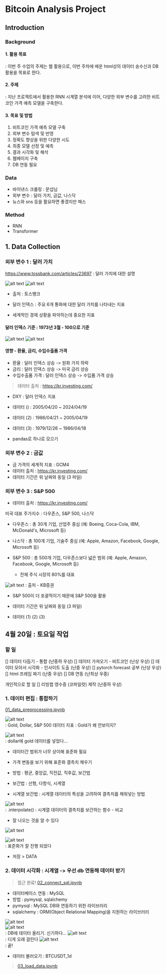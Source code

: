 # Bitcoin Analysis Project

## Introduction

### Background

#### 1. 활용 목표

: 이번 주 수업의 주제는 웹 활용으로, 이번 주차에 배운 html상의 데이터 송수신과 DB 활용을 목표로 한다.

#### 2. 주제

: 지난 프로젝트에서 활용한 RNN 시계열 분석에 이어, 다양한 외부 변수를 고려한 비트코인 가격 예측 모델을 구축한다.

#### 3. 목표 및 방법

1. 비트코인 가격 예측 모델 구축
2. 외부 변수 탐색 및 반영
3. 정확도 향상을 위한 다양한 시도
4. 최종 모델 선정 및 예측
5. 결과 시각화 및 해석
6. 웹페이지 구축
7. DB 연동 필요

### Data

- 바이낸스 크롤링 : 문섭님
- 외부 변수 : 달러 가치, 금값, 나스닥
- 뉴스와 sns 등을 활요하면 좋겠지만 패스

### Method

- RNN
- Transformer

## 1. Data Collection

### 외부 변수 1 : 달러 가치

https://www.tossbank.com/articles/23697 : 달러 가치에 대한 설명

![alt text](image.png)
![alt text](image-1.png)

- 출처 : 토스뱅크

- 달러 인덱스 : 주요 6개 통화에 대한 달러 가치를 나타내는 지표
- 세계적인 경제 상황을 파악하는데 중요한 지표

#### 달러 인덱스 기준 : 1973년 3월 - 100으로 기준

![alt text](image-2.png)
![alt text](image-3.png)

#### 영향 - 환율, 금리, 수입수출품 가격

- 환율 : 달러 인덱스 상승 -> 원화 가치 하락
- 금리 : 달러 인덱스 상승 -> 미국 금리 상승
- 수입수출품 가격 : 달러 인덱스 상승 -> 수입품 가격 상승

> 데이터 출처 : https://kr.investing.com/

- DXY : 달러 인덱스 지표
- 데이터 () : 2005/04/20 ~ 2024/04/19
- 데이터 (2) : 1986/04/21 ~ 2005/04/19
- 데이터 (3) : 1979/12/26 ~ 1986/04/18

- pandas로 하나로 모으기

### 외부 변수 2 : 금값

- 금 가격의 세계적 지표 : GCM4
- 데이터 출처 : https://kr.investing.com/
- 데이터 기간은 위 날짜와 동일 (3 파일)

### 외부 변수 3 : S&P 500

- 데이터 출처 : https://kr.investing.com/

미국 대표 주가지수 : 다우존스, S&P 500, 나스닥

- 다우존스 : 총 30개 기업, 산업주 중심 (예: Boeing, Coca-Cola, IBM, McDonald's, Microsoft 등)

- 나스닥 : 총 100개 기업, 기술주 중심 (예: Apple, Amazon, Facebook, Google, Microsoft 등)

- S&P 500 : 총 500개 기업, 다우존스보다 넓은 범위 (예: Apple, Amazon, Facebook, Google, Microsoft 등)
  - 전체 주식 시장의 80%를 대표

![alt text](image-4.png)
: 출처 - KB증권

- S&P 500이 더 포괄적이기 때문에 S&P 500을 활용

- 데이터 기간은 위 날짜와 동일 (3 파일)
- 데이터 (1) (2) (3)

## 4월 20일 : 토요일 작업

### 할 일

[] 데이터 다듬기 - 통합 (난중하 우상)
[] 데이터 가져오기 - 비트코인 (난상 우상)
[] 데이터 모아서 시각화 - 인사이트 도출 (난중 우상)
[] pytorch forecast 공부 (난상 우상)
[] html 프레임 짜기 (난중 우상)
[] DB 연동 (난최상 우중)

개인적으로 할 일
[] 리빙랩 영수증 (코파일럿) 제작 (난중하 우상)

### 1. 데이터 편집 : 통합하기

[01_data_preprocessing.ipynb](../01_data_preprocessing.ipynb)

![alt text](image-5.png)  
: Gold, Dollar, S&P 500 데이터 지표 : Gold가 왜 안보이지?

![alt text](image-7.png)  
: dollar에 gold 데이터를 넣었다...

- 데이터간 범위가 너무 상이해 표준화 필요

- 가격 변동을 보기 위해 표준화
  결측치 채우기
- 방법 : 평균, 중앙값, 직전값, 직후값, 보간법
- 보간법 : 선형, 다항식, 시계열
- 시계열 보간법 : 시계열 데이터의 특성을 고려하여 결측치를 채워넣는 방법

![alt text](image-6.png)  
: .interpolate() : 시계열 데이터의 결측치를 보간하는 함수 - 비교

- 잘 나오는 것을 알 수 있다

![alt text](image-8.png)

![alt text](image-9.png)  
: 표준화가 잘 진행 되었다

- 저장 > DATA

### 2. 데이터 시각화 : 시계열 -> 우선 db 연동해 데이터 받기
> 접근 완료! [02_connect_sql.ipynb](../02_connect_sql.ipynb)

- 데이터베이스 연동 : MySQL
- 방법 : pymysql, sqlalchemy
- pymysql : MySQL DB와 연동하기 위한 라이브러리
- sqlalchemy : ORM(Object Relational Mapping)을 지원하는 라이브러리

![alt text](image-10.png)  
![alt text](image-11.png)  
: DB에 데이터 올리기. 신기하다...
![alt text](image-12.png)  
: 디게 오래 걸린다
![alt text](image-13.png)  
: 끝!

- 데이터 불러오기 : BTCUSDT_1d
> [03_load_data.ipynb](../03_load_data.ipynb)
